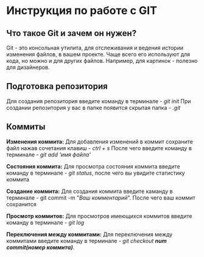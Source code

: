 # Инструкция по работе с GIT
## Что такое Git и зачем он нужен?
Git - это консольная утилита, для отслеживания и ведения истории изменения файлов, в вашем проекте. Чаще всего его используют для кода, но можно и для других файлов. Например, для картинок - полезно для дизайнеров.

## Подготовка репозитория
Для создания репозитория введите команду в терминале - *git init* 
При создании репозитория у вас в папке появится скрытая папка - *.git*

## Коммиты
 __Изменения коммита:__ Для добавления изменений в коммит сохраните файл нажав сочетания клавиш - *ctrl + s*
После чего введите команду в терминале - *git add 'имя файла'*

__Состояния коммита:__ Для просмотра состояния коммита введите команду в терминале - *git status*, после чего вы увидите статистику коммита

__Создание коммита:__ Для создания коммита введите каманду в терминале - git commit -m "*Ваш комментарий*". После чего ваш коммит сохранится

__Просмотр коммитов:__ Для просмотров имеющихся коммитов введите команду в терминале - *git log*

__Переключения между коммитами:__ Для переключения между коммитами введите команду в терминале - *git checkout __num commit(номер коммита)__*. 
